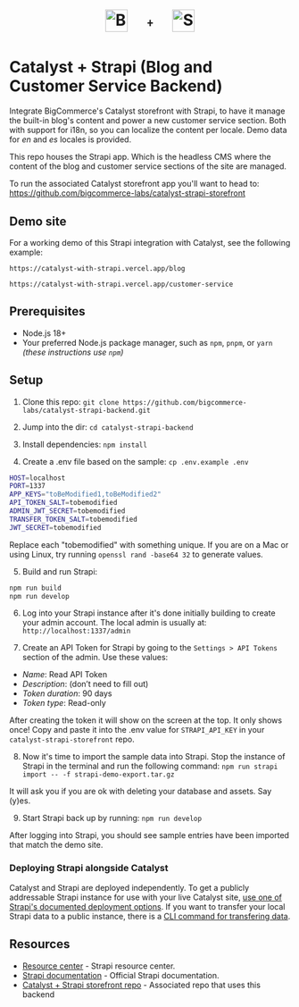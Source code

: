 <h1>
<p align="center">
<img src="https://storage.googleapis.com/bigcommerce-developers/images/bigc-dev-round-icon.png" alt="BigCommerce" title="BigCommerce" height="40">  <sup><strong>&nbsp;&nbsp;&nbsp; ﹢ &nbsp;&nbsp;&nbsp;</strong></sup>  <img src="https://storage.googleapis.com/bigcommerce-developers/images/strapi/Strapi.monogram.logo.png" alt="Strapi" title="Strapi" height="40">
</p>
</h1>

# Catalyst + Strapi (Blog and Customer Service Backend)

Integrate BigCommerce's Catalyst storefront with Strapi, to have it manage the built-in blog's content and power a new customer service section. Both with support for i18n, so you can localize the content per locale. Demo data for _en_ and _es_ locales is provided.

This repo houses the Strapi app. Which is the headless CMS where the content of the blog and customer service sections of the site are managed.

To run the associated Catalyst storefront app you'll want to head to: https://github.com/bigcommerce-labs/catalyst-strapi-storefront

## Demo site

For a working demo of this Strapi integration with Catalyst, see the following example:

```shell copy
https://catalyst-with-strapi.vercel.app/blog
```

```shell copy
https://catalyst-with-strapi.vercel.app/customer-service
```

## Prerequisites

- Node.js 18+
- Your preferred Node.js package manager, such as `npm`, `pnpm`, or `yarn` _(these instructions use `npm`)_

## Setup

1. Clone this repo: `git clone https://github.com/bigcommerce-labs/catalyst-strapi-backend.git`

2. Jump into the dir: `cd catalyst-strapi-backend`

3. Install dependencies: `npm install`

4. Create a .env file based on the sample: `cp .env.example .env`

```bash
HOST=localhost
PORT=1337
APP_KEYS="toBeModified1,toBeModified2"
API_TOKEN_SALT=tobemodified
ADMIN_JWT_SECRET=tobemodified
TRANSFER_TOKEN_SALT=tobemodified
JWT_SECRET=tobemodified
```

Replace each "tobemodified" with something unique. If you are on a Mac or using Linux, try running `openssl rand -base64 32` to generate values.

5. Build and run Strapi:

```bash
npm run build
npm run develop
```

6. Log into your Strapi instance after it's done initially building to create your admin account. The local admin is usually at: `http://localhost:1337/admin`

7. Create an API Token for Strapi by going to the `Settings > API Tokens` section of the admin. Use these values:

- _Name_: Read API Token
- _Description_: (don’t need to fill out)
- _Token duration_: 90 days
- _Token type_: Read-only

After creating the token it will show on the screen at the top. It only shows once! Copy and paste it into the .env value for `STRAPI_API_KEY` in your `catalyst-strapi-storefront` repo.

8. Now it's time to import the sample data into Strapi. Stop the instance of Strapi in the terminal and run the following command: `npm run strapi import -- -f strapi-demo-export.tar.gz`

It will ask you if you are ok with deleting your database and assets. Say (y)es.

9. Start Strapi back up by running: `npm run develop`

After logging into Strapi, you should see sample entries have been imported that match the demo site.

### Deploying Strapi alongside Catalyst

Catalyst and Strapi are deployed independently. To get a publicly addressable Strapi instance for use with your live Catalyst site, [use one of Strapi's documented deployment options](https://docs.strapi.io/dev-docs/deployment). If you want to transfer your local Strapi data to a public instance, there is a [CLI command for transfering data](https://docs.strapi.io/dev-docs/data-management/transfer).

## Resources

- [Resource center](https://strapi.io/resource-center) - Strapi resource center.
- [Strapi documentation](https://docs.strapi.io) - Official Strapi documentation.
- [Catalyst + Strapi storefront repo](https://github.com/bigcommerce-labs/catalyst-strapi-storefront) - Associated repo that uses this backend
